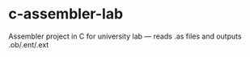 # c-assembler-lab
Assembler project in C for university lab — reads .as files and outputs .ob/.ent/.ext
